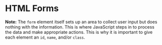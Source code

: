# HTML Forms
**Note:** The `form` element itself sets up an area to collect user input but does nothing with the information. This is where JavaScript steps in to process the data and make appropriate actions. This is why it is important to give each element an `id`, `name`, and/or `class`.
